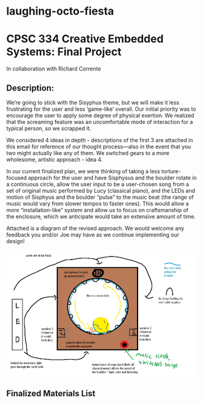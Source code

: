 # laughing-octo-fiesta


# CPSC 334 Creative Embedded Systems: Final Project

In collaboration with Richard Corrente

## Description:
We’re going to stick with the Sisyphus theme, but we will make it less frustrating for the user and less ‘game-like’ overall. Our initial priority was to encourage the user to apply some degree of physical exertion. We realized that the screaming feature was an uncomfortable mode of interaction for a typical person, so we scrapped it.


We considered 4 ideas in depth - descriptions of the first 3 are attached in this email for reference of our thought process—also in the event that you two might actually like any of them. We switched gears to a more wholesome, artistic approach - idea 4.


In our current finalized plan, we were thinking of taking a less torture-focused approach for the user and have Sisphysus and the boulder rotate in a continuous circle, allow the user input to be a user-chosen song from a set of original music performed by Lucy (classical piano), and the LEDs and motion of Sisphyus and the boulder “pulse” to the music beat (the range of music would vary from slower tempos to faster ones). This would allow a more “installation-like” system and allow us to focus on craftsmanship of the enclosure, which we anticipate would take an extensive amount of time.


Attached is a diagram of the revised approach. We would welcome any feedback you and/or Joe may have as we continue implementing our design!

![alt text](static/final-project.jpg)

## Finalized Materials List